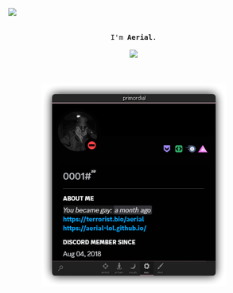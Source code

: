 ![](https://e-z.bio/aerial)

<p align="center">
  <br>
  <samp>
    I'm <b><a rel="nofollow noopener noreferrer" target="_blank">Aerial</a></b>.
    <br><br>

<img src="https://tr.rbxcdn.com/ead1aefbbfbfefc6538e35b188282340/352/352/Avatar/Png" width="400"/>

<p align="center">
  <br><br>
  <img src="PRIORS.png">
</p>
